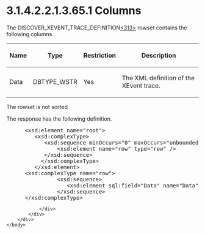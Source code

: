 <html dir="LTR" xmlns:mshelp="http://msdn.microsoft.com/mshelp" xmlns:ddue="http://ddue.schemas.microsoft.com/authoring/2003/5" xmlns:xlink="http://www.w3.org/1999/xlink" xmlns:tool="http://www.microsoft.com/tooltip">
    <head>
        <meta http-equiv="Content-Type" content="text/html; CHARSET=utf-8"></meta>
        <meta name="save" content="history"></meta>
        <title>3.1.4.2.2.1.3.65.1 Columns</title>
        <xml>
            <mshelp:toctitle title="3.1.4.2.2.1.3.65.1 Columns"></mshelp:toctitle>
            <mshelp:rltitle title="[MS-SSAS]: Columns"></mshelp:rltitle>
            <mshelp:keyword index="A" term="1891ac5a-952e-4d35-abc4-d6d4d7e5760b"></mshelp:keyword>
            <mshelp:attr name="DCSext.ContentType" value="open specification"></mshelp:attr>
            <mshelp:attr name="AssetID" value="1891ac5a-952e-4d35-abc4-d6d4d7e5760b"></mshelp:attr>
            <mshelp:attr name="TopicType" value="kbRef"></mshelp:attr>
            <mshelp:attr name="DCSext.Title" value="[MS-SSAS]: Columns" />
        </xml>
    </head>
    <body>
        <div id="header">
            <h1 class="heading">3.1.4.2.2.1.3.65.1 Columns</h1>
        </div>
        <div id="mainSection">
            <div id="mainBody">
                <div id="allHistory" class="saveHistory"></div>
                <div id="sectionSection0" class="section" name="collapseableSection">
                    

<p>The DISCOVER_XEVENT_TRACE_DEFINITION<a id="Appendix_A_Target_313"></a><a href="b9ac4859-2662-44ca-b131-9addd8b953dc.html#Appendix_A_313" aria-label="Product behavior note 313">&lt;313&gt;</a> rowset contains the following
columns.</p>

<table>
 <thead>
  <tr>
   <th>
   <p>Name</p>
   </th>
   <th>
   <p>Type</p>
   </th>
   <th>
   <p>Restriction</p>
   </th>
   <th>
   <p>Description</p>
   </th>
  </tr>
 </thead>
 <tr>
  <td>
  <p>Data</p>
  </td>
  <td>
  <p>DBTYPE_WSTR</p>
  </td>
  <td>
  <p>Yes</p>
  </td>
  <td>
  <p>The XML definition of the XEvent trace.</p>
  </td>
 </tr>
</table>

<p>The rowset is not sorted.</p>

<p>The response has the following definition.</p>

<dl>
<dd>
<div><pre> &lt;xsd:element name=&quot;root&quot;&gt;
    &lt;xsd:complexType&gt;
       &lt;xsd:sequence minOccurs=&quot;0&quot; maxOccurs=&quot;unbounded&quot;&gt;
           &lt;xsd:element name=&quot;row&quot; type=&quot;row&quot; /&gt;
       &lt;/xsd:sequence&gt;
      &lt;/xsd:complexType&gt;
    &lt;/xsd:element&gt;
 &lt;xsd:complexType name=&quot;row&quot;&gt;
           &lt;xsd:sequence&gt;
              &lt;xsd:element sql:field=&quot;Data&quot; name=&quot;Data&quot; type=&quot;xsd:string&quot; minOccurs=&quot;1&quot; /&gt;
           &lt;/xsd:sequence&gt;
 &lt;/xsd:complexType&gt;
</pre></div>
</dd></dl>


                </div>
            </div>
        </div>
    </body>
</html>